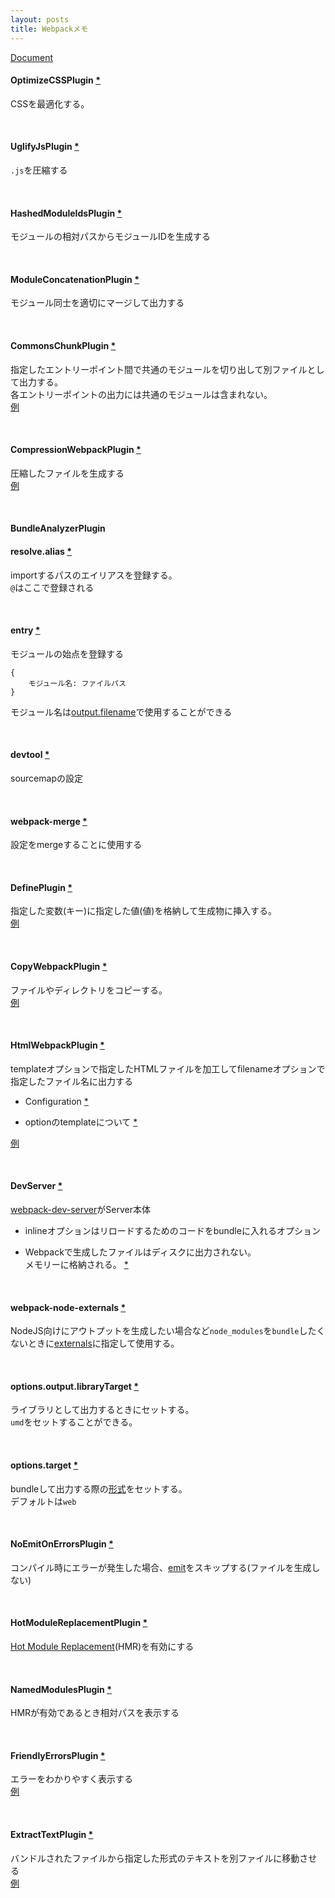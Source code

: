 ```yaml
---
layout: posts
title: Webpackメモ 
---
```

[Document](https://webpack.js.org/concepts/)  

#### OptimizeCSSPlugin [\*](https://github.com/NMFR/optimize-css-assets-webpack-plugin)

CSSを最適化する。

<br>

#### UglifyJsPlugin [\*](https://github.com/webpack-contrib/uglifyjs-webpack-plugin)

`.js`を圧縮する

<br>

#### HashedModuleIdsPlugin [\*](https://webpack.js.org/plugins/hashed-module-ids-plugin/)

モジュールの相対パスからモジュールIDを生成する

<br>

#### ModuleConcatenationPlugin [\*](https://webpack.js.org/plugins/module-concatenation-plugin/)

モジュール同士を適切にマージして出力する

<br>

#### CommonsChunkPlugin [\*](https://webpack.js.org/plugins/commons-chunk-plugin/)

指定したエントリーポイント間で共通のモジュールを切り出して別ファイルとして出力する。  
各エントリーポイントの出力には共通のモジュールは含まれない。  
[例](https://github.com/vuejs-templates/webpack/blob/cd4d7d957c9af3d37092c79bf490b56b8d88b108/template/build/webpack.prod.conf.js#L86)

<br>

#### CompressionWebpackPlugin [\*](https://github.com/webpack-contrib/compression-webpack-plugin)

圧縮したファイルを生成する  
[例](https://github.com/vuejs-templates/webpack/blob/cd4d7d957c9af3d37092c79bf490b56b8d88b108/template/build/webpack.prod.conf.js#L130)

<br>

#### BundleAnalyzerPlugin

#### resolve.alias [\*](https://webpack.js.org/configuration/resolve/#resolve-alias)

importするパスのエイリアスを登録する。  
`@`はここで登録される  

<br>

#### entry [\*](https://webpack.js.org/configuration/entry-context/#entry)

モジュールの始点を登録する

```
{
    モジュール名: ファイルパス
}
```

モジュール名は[output.filename](https://webpack.js.org/configuration/output/#output-filename)で使用することができる

<br>

#### devtool [\*](https://webpack.js.org/configuration/devtool/)

sourcemapの設定

<br>

#### webpack-merge [\*](https://github.com/survivejs/webpack-merge)

設定をmergeすることに使用する

<br>

#### DefinePlugin [\*](https://webpack.js.org/plugins/define-plugin/)

指定した変数(キー)に指定した値(値)を格納して生成物に挿入する。  
[例](https://github.com/vuejs-templates/webpack/blob/cd4d7d957c9af3d37092c79bf490b56b8d88b108/template/build/webpack.prod.conf.js#L34)

<br>

#### CopyWebpackPlugin [\*](https://github.com/webpack-contrib/copy-webpack-plugin)

ファイルやディレクトリをコピーする。  
[例](https://github.com/vuejs-templates/webpack/blob/42cd10c84c222422c10a8cadf62be6985b673c84/template/build/webpack.dev.conf.js#L61)

<br>

#### HtmlWebpackPlugin [\*](https://github.com/jantimon/html-webpack-plugin)

templateオプションで指定したHTMLファイルを加工してfilenameオプションで指定したファイル名に出力する  

* Configuration [\*](https://github.com/jantimon/html-webpack-plugin#configuration)  

* optionのtemplateについて [\*](https://github.com/jantimon/html-webpack-plugin/blob/master/docs/template-option.md)  

[例](https://github.com/vuejs-templates/webpack/blob/42cd10c84c222422c10a8cadf62be6985b673c84/template/build/webpack.dev.conf.js#L55)

<br>

#### DevServer [\*](https://webpack.js.org/configuration/dev-server/#devserver-inline)

[webpack-dev-server](https://github.com/webpack/webpack-dev-server)がServer本体

* inlineオプションはリロードするためのコードをbundleに入れるオプション

* Webpackで生成したファイルはディスクに出力されない。  
メモリーに格納される。 [\*](https://github.com/webpack/webpack-dev-server/blob/master/examples/README.md#notes)

<br>

#### webpack-node-externals [\*](https://github.com/liady/webpack-node-externals)

NodeJS向けにアウトプットを生成したい場合など`node_modules`を`bundle`したくないときに[externals](https://webpack.js.org/configuration/externals/)に指定して使用する。


<br>

#### options.output.libraryTarget [\*](https://webpack.js.org/guides/author-libraries/)

ライブラリとして出力するときにセットする。  
`umd`をセットすることができる。  

<br>

#### options.target [\*](https://webpack.js.org/concepts/targets/)

bundleして出力する際の[形式](https://webpack.js.org/configuration/target/#string)をセットする。  
デフォルトは`web`

<br>

#### NoEmitOnErrorsPlugin [\*](https://webpack.js.org/plugins/no-emit-on-errors-plugin/)

コンパイル時にエラーが発生した場合、[emit](https://webpack.js.org/concepts/#output)をスキップする(ファイルを生成しない)

<br>

#### HotModuleReplacementPlugin [\*](https://webpack.js.org/concepts/hot-module-replacement/)

[Hot Module Replacement](https://webpack.js.org/concepts/hot-module-replacement/)(HMR)を有効にする

<br>

#### NamedModulesPlugin [\*](https://webpack.js.org/plugins/named-modules-plugin/)

HMRが有効であるとき相対パスを表示する

<br>

#### FriendlyErrorsPlugin [\*](https://github.com/geowarin/friendly-errors-webpack-plugin)

エラーをわかりやすく表示する  
[例](https://github.com/vuejs-templates/webpack/blob/42cd10c84c222422c10a8cadf62be6985b673c84/template/build/webpack.dev.conf.js#L83)

<br>

#### ExtractTextPlugin [\*](https://github.com/webpack-contrib/extract-text-webpack-plugin)

バンドルされたファイルから指定した形式のテキストを別ファイルに移動させる  
[例](https://github.com/webpack-contrib/extract-text-webpack-plugin#usage)
